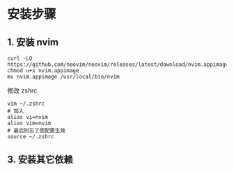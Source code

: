 # 安装步骤  
## 1. 安装 nvim  
```shell
curl -LO https://github.com/neovim/neovim/releases/latest/download/nvim.appimage
chmod u+x nvim.appimage
mv nvim.appimage /usr/local/bin/nvim
```   
修改 zshrc
```shell
vim ~/.zshrc
# 加入
alias vi=nvim
alias vim=nvim
# 最后别忘了使配置生效
source ~/.zshrc
```
## 3. 安装其它依赖


